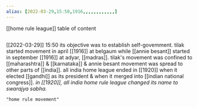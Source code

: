 ```yaml
---
alias: [2022-03-29,15:50,1916,,,,,,,,,,,,]
---
```

[[home rule league]]
table of content
```toc
```

[[2022-03-29]] 15:50
its objective was to establish self-govemment.
tilak started movement in april [[1916]] at belgaum while [[annie besant]] started in september [[1916]] at adyar, [[madras]].
tilak's movement was confined to [[maharashtra]] & [[karnataka]] & annie besant movement was spread to other parts of [[india]].
all india home league ended in [[1920]] when it elected [[gandhi]] as its president & when it merged into [[indian national congress]].
*in [[1920]], all india home rule league changed its name to swarajya sabha.*
```query
"home rule movement"
```